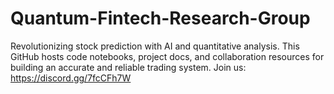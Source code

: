 # Quantum-Fintech-Research-Group
Revolutionizing stock prediction with AI and quantitative analysis. This GitHub hosts code notebooks, project docs, and collaboration resources for building an accurate and reliable trading system. Join us: https://discord.gg/7fcCFh7W
